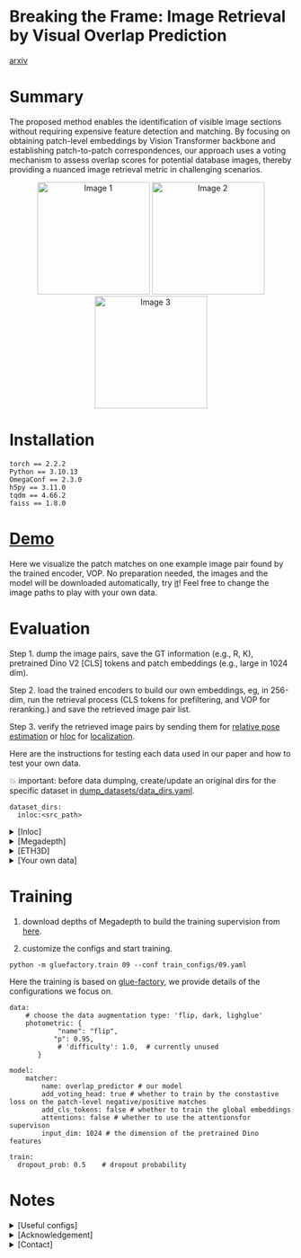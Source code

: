 # Breaking the Frame: Image Retrieval by Visual Overlap Prediction

[arxiv]()

# Summary
The proposed method enables the identification of visible image sections without requiring expensive feature detection and matching.
    By focusing on obtaining patch-level embeddings by Vision Transformer backbone and establishing patch-to-patch correspondences, our approach uses a voting mechanism to assess overlap scores for potential database images, thereby providing a nuanced image retrieval metric in challenging scenarios.

<p align="center">
  <img src="https://cmp.felk.cvut.cz/~weitong/vop/demo_756.png"  alt="Image 1" width="200"/>
  <img src="https://cmp.felk.cvut.cz/~weitong/vop/demo_378.png"  alt="Image 2" width="200"/>
  <img src="https://cmp.felk.cvut.cz/~weitong/vop/demo_189.png"  alt="Image 3" width="200"/>
</p>

# Installation
```
torch == 2.2.2
Python == 3.10.13
OmegaConf == 2.3.0
h5py == 3.11.0
tqdm == 4.66.2
faiss == 1.8.0
```

# [Demo](demo.ipynb)
Here we visualize the patch matches on one example image pair found by the trained encoder, VOP. No preparation needed, the images and the model will be downloaded automatically, try [it](demo.ipynb)!
Feel free to change the image paths to play with your own data.

# Evaluation

Step 1. dump the image pairs, save the GT information (e.g., R, K), pretrained Dino V2 [CLS] tokens and patch embeddings (e.g., large in 1024 dim).

Step 2. load the trained encoders to build our own embeddings, eg, in 256-dim, run the retrieval process (CLS tokens for prefiltering, and VOP for reranking.) and save the retrieved image pair list.

Step 3. verify the retrieved image pairs by sending them for [relative pose estimation](relative_pose.py) or [hloc](https://github.com/cvg/Hierarchical-Localization.git) for [localization](inloc_localization.py).

Here are the instructions for testing each data used in our paper and how to test your own data.

:boom: important: before data dumping, create/update an original dirs for the specific dataset in [dump_datasets/data_dirs.yaml](dump_datasets/data_dirs.yaml).

```
dataset_dirs:
  inloc:<src_path>
```
<details>
<summary>[Inloc]</summary>

1. download the [cutouts](https://data.ciirc.cvut.cz/public/projects/2020VisualLocalization/InLoc/cutouts.tar.gz) (db images) and format the data to database/cutouts/; download the [query images](https://data.ciirc.cvut.cz/public/projects/2020VisualLocalization/InLoc/queries/iphone7.tar.gz) into query/iphone7/.
2. dump the data and perform image retrieval to get the most overlapping image list. (top-40 on InLoc)
```
python dump_data.py -ds inloc
python retrieve.py -ds inloc -k 40 -m 09 -v 3 -r 0.3 -pre 100 -cls 1
```
<!-- 47.5 / 72.2 / 82.3	60.3 / 77.1 / 85.5	May 10, 2024, 9:44 a.m.
49.5 / 69.7 / 82.8	60.3 / 77.9 / 84.7	June 5, 2024, 4:58 p.m. -->

3. install and run [hloc](https://github.com/cvg/Hierarchical-Localization.git) to localize the query images.
```
python inloc_localization.py --loc_pairs outputs/inloc/09/cls_100/top40_overlap_pairs_w_auc.txt -m 09 -ds inloc
```
4. submit the result poses to the [long-term visual localization benchmark](https://www.visuallocalization.net/).


</details>

<details>
<summary>[Megadepth]</summary>

1. download the data from glue-factory: [images](https://cvg-data.inf.ethz.ch/megadepth/Undistorted_SfM.tar.gz), [scene_info](https://cvg-data.inf.ethz.ch/megadepth/scene_info.tar.gz).

2. dump the data and perform image retrieval to get the most overlapping image list.
```
python dump_data.py -ds megadepth
python register.py -k 5 -m 09 -v 4 -r 0.2 -pre 20 -cls -ds megadepth
```
 <!-- python register.py -k 1 -m 09 -v 0 -r 0.01 -pre 20 -cls -ds megadepth -->
3. run RANSAC on those pairs to estimate relative poses.
```
python relative_pose.py -k 5 -m 09 -v 4 -r 0.2 -pre 20 -cls -ds megadepth
```

4. optional tests: recall@1, 5, 10.
 ```
python recall.py -k 5 -m 09 -v 4 -r 0.2 -pre 20 -cls -ds megadepth
```
Note: use  ```-v 4 -r 0.2 ``` for recall@10; ```-v 0 -r 0.01 ``` for recall@1.
</details>

<details>
<summary>[ETH3D]</summary>

1. download [ETH3D](https://cvg-data.inf.ethz.ch/SOLD2/SOLD2_ETH3D_undistorted/ETH3D_undistorted.zip) data (5.6G).
2. dump the data and perform image retrieval to get the most overlapping image list.

```
python dump_data.py -ds eth3d
python register.py -k 5 -m 09 -v 3 -r 0.3 -pre 20 -cls -ds eth3d
```

3. run RANSAC on those pairs to estimate relative poses.

```
python relative_pose.py -k 5 -m 09 -v 3 -r 0.3 -pre 20 -cls -ds eth3d
```
</details>


<details>
<summary>[Your own data]</summary>

1. specify the data dir of your data in [data_dirs.yaml](dump_datasets/data_dirs.yaml), and put the dump script into [here](dump_datasets) to load the images, scene information (K, pose, etc.), and query and data base image lists if needed.

2. run [retrieve.py](retrieve.py) to retrieve the queries if there are query and db images split; while [register.py](register.py) is the case we retrieve each image in the pool from the rest.

3. run [relative_pose.py](relative_pose.py) for relative pose estimation; or [inloc_localization.py](inloc_localization.py) to localize the queries by the retrieved db images.

</details>



# Training

1. download depths of Megadepth to build the training supervision from [here](https://cvg-data.inf.ethz.ch/megadepth/depth_undistorted.tar.gz).

2. customize the configs and start training.

```
python -m gluefactory.train 09 --conf train_configs/09.yaml
```

Here the training is based on [glue-factory](https://github.com/cvg/glue-factory.git), we provide details of the configurations we focus on.
```
data:
    # choose the data augmentation type: 'flip, dark, lighglue'
    photometric: {
            "name": "flip",
           "p": 0.95,
            # 'difficulty': 1.0,  # currently unused
       }

model:
    matcher:
        name: overlap_predictor # our model
        add_voting_head: true # whether to train by the constastive loss on the patch-level negative/positive matches
        add_cls_tokens: false # whether to train the global embeddings
        attentions: false # whether to use the attentionsfor supervison
        input_dim: 1024 # the dimension of the pretrained Dino features

train:
  dropout_prob: 0.5    # dropout probability

```
# Notes
<details>
<summary>[Useful configs]</summary>

```
--radius, radius for radius knn search
--cls, default=False, action True, whether to use CLS tokens as prefilter
--pre_filter, default=20, the number of db images prefiltered for reranking.
--weighted, default=True, action True, whether to use TF-IDF weights for voting scores.
--vote, vote methods.
--k, top-k retrievals.
--overwrite, default=False, action True, overwrite the dumped data, retrieved image list or relative pose, etc.
--num_workers, default=8, change it to fit your machine.
```
</details>

<details>
<summary>[Acknowledgement]</summary>

[glue-factory](https://github.com/cvg/glue-factory.git)
[long-term visual localization benchmark](https://www.visuallocalization.net/)
[pre-commit](https://pre-commit.com/)

</details>

<details>
<summary>[Contact]</summary>
Contact me at weitongln@gmail.com or weitong@fel.cvut.cz
</details>
